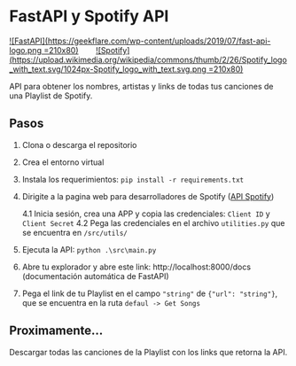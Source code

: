 # FastAPI y Spotify API

[![FastAPI](https://geekflare.com/wp-content/uploads/2019/07/fast-api-logo.png =210x80)](https://fastapi.tiangolo.com/)&nbsp;&nbsp;&nbsp;&nbsp;&nbsp;&nbsp;&nbsp;&nbsp;[![Spotify](https://upload.wikimedia.org/wikipedia/commons/thumb/2/26/Spotify_logo_with_text.svg/1024px-Spotify_logo_with_text.svg.png =210x80)](https://developer.spotify.com/documentation/web-api/)

API para obtener los nombres, artistas y links de todas tus canciones de una Playlist de Spotify.

## Pasos

1. Clona o descarga el repositorio

2. Crea el entorno virtual

3. Instala los requerimientos: `pip install -r requirements.txt`

4. Dirigite a la pagina web para desarrolladores de Spotify ([API Spotify](https://developer.spotify.com/dashboard/login))

    4.1 Inicia sesión, crea una APP y copia las credenciales: `Client ID` y `Client Secret`
    4.2 Pega las credenciales en el archivo `utilities.py` que se encuentra en `/src/utils/`

5. Ejecuta la API: `python .\src\main.py`

6. Abre tu explorador y abre este link: http://localhost:8000/docs (documentación automática de FastAPI)

7. Pega el link de tu Playlist en el campo `"string"` de `{"url": "string"}`, que se encuentra en la ruta `defaul -> Get Songs`

## Proximamente...

Descargar todas las canciones de la Playlist con los links que retorna la API.
